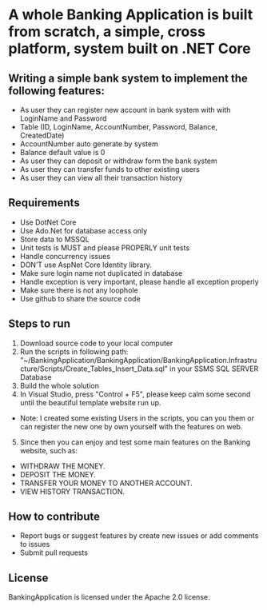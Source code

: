 # A whole Banking Application is built from scratch, a simple, cross platform, system built on .NET Core

## Writing a simple bank system to implement the following features:

- As user they can register new account in bank system with with LoginName and Password
- Table (ID, LoginName, AccountNumber, Password, Balance, CreatedDate)
- AccountNumber auto generate by system
- Balance default value is 0
- As user they can deposit or withdraw form the bank system
- As user they can transfer funds to other existing users
- As user they can view all their transaction history

## Requirements

- Use DotNet Core
- Use Ado.Net for database access only
- Store data to MSSQL
- Unit tests is MUST ​and please PROPERLY ​unit tests
- Handle concurrency ​issues
- DON’T​ use AspNet Core Identity library.
- Make sure login name not duplicated in database
- Handle exception is very important, please handle all exception properly
- Make sure there is not any loophole
- Use github to share the source code

## Steps to run

1. Download source code to your local computer
2. Run the scripts in following path: "~/BankingApplication/BankingApplication/BankingApplication.Infrastructure/Scripts/Create_Tables_Insert_Data.sql" in your SSMS SQL SERVER Database
3. Build the whole solution
4. In Visual Studio, press "Control + F5", please keep calm some second until the beautiful template website run up.

* Note: I created some existing Users in the scripts, you can you them or can register the new one by own yourself with the features on web.

5. Since then you can enjoy and test some main features on the Banking website, such as: 
* WITHDRAW THE MONEY. 
* DEPOSIT THE MONEY.
* TRANSFER YOUR MONEY TO ANOTHER ACCOUNT.
* VIEW HISTORY TRANSACTION.

## How to contribute

- Report bugs or suggest features by create new issues or add comments to issues
- Submit pull requests

## License

BankingApplication is licensed under the Apache 2.0 license.